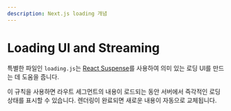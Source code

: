 ```yaml
---
description: Next.js loading 개념
---
```


# Loading UI and Streaming

특별한 파일인 `loading.js`는 [React Suspense](https://react.dev/reference/react/Suspense)를 사용하여 의미 있는 로딩 UI를 만드는 데 도움을 줍니다. 

이 규칙을 사용하면 라우트 세그먼트의 내용이 로드되는 동안 서버에서 즉각적인 로딩 상태를 표시할 수 있습니다. 렌더링이 완료되면 새로운 내용이 자동으로 교체됩니다.
